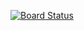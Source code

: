 [![Board Status](https://dev.azure.com/mgray0515/d5221025-b066-41aa-b8cb-81a88f2047b2/16179faa-5961-4120-b900-cc09e1682db9/_apis/work/boardbadge/4ccd203b-729a-4898-b80a-dcbcb25f0ae4)](https://dev.azure.com/mgray0515/d5221025-b066-41aa-b8cb-81a88f2047b2/_boards/board/t/16179faa-5961-4120-b900-cc09e1682db9/Microsoft.RequirementCategory)